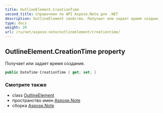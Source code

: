 ```yaml
---
title: OutlineElement.CreationTime
second_title: Справочник по API Aspose.Note для .NET
description: OutlineElement свойство. Получает или задает время создания.
type: docs
weight: 20
url: /ru/net/aspose.note/outlineelement/creationtime/
---
```

## OutlineElement.CreationTime property

Получает или задает время создания.

```csharp
public DateTime CreationTime { get; set; }
```

### Смотрите также

* class [OutlineElement](../)
* пространство имен [Aspose.Note](../../outlineelement/)
* сборка [Aspose.Note](../../../)


